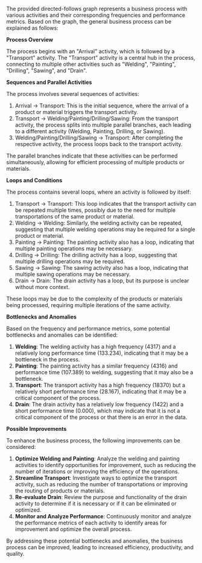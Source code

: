 The provided directed-follows graph represents a business process with various activities and their corresponding frequencies and performance metrics. Based on the graph, the general business process can be explained as follows:

**Process Overview**

The process begins with an "Arrival" activity, which is followed by a "Transport" activity. The "Transport" activity is a central hub in the process, connecting to multiple other activities such as "Welding", "Painting", "Drilling", "Sawing", and "Drain".

**Sequences and Parallel Activities**

The process involves several sequences of activities:

1. Arrival -> Transport: This is the initial sequence, where the arrival of a product or material triggers the transport activity.
2. Transport -> Welding/Painting/Drilling/Sawing: From the transport activity, the process splits into multiple parallel branches, each leading to a different activity (Welding, Painting, Drilling, or Sawing).
3. Welding/Painting/Drilling/Sawing -> Transport: After completing the respective activity, the process loops back to the transport activity.

The parallel branches indicate that these activities can be performed simultaneously, allowing for efficient processing of multiple products or materials.

**Loops and Conditions**

The process contains several loops, where an activity is followed by itself:

1. Transport -> Transport: This loop indicates that the transport activity can be repeated multiple times, possibly due to the need for multiple transportations of the same product or material.
2. Welding -> Welding: Similarly, the welding activity can be repeated, suggesting that multiple welding operations may be required for a single product or material.
3. Painting -> Painting: The painting activity also has a loop, indicating that multiple painting operations may be necessary.
4. Drilling -> Drilling: The drilling activity has a loop, suggesting that multiple drilling operations may be required.
5. Sawing -> Sawing: The sawing activity also has a loop, indicating that multiple sawing operations may be necessary.
6. Drain -> Drain: The drain activity has a loop, but its purpose is unclear without more context.

These loops may be due to the complexity of the products or materials being processed, requiring multiple iterations of the same activity.

**Bottlenecks and Anomalies**

Based on the frequency and performance metrics, some potential bottlenecks and anomalies can be identified:

1. **Welding**: The welding activity has a high frequency (4317) and a relatively long performance time (133.234), indicating that it may be a bottleneck in the process.
2. **Painting**: The painting activity has a similar frequency (4316) and performance time (107.389) to welding, suggesting that it may also be a bottleneck.
3. **Transport**: The transport activity has a high frequency (18370) but a relatively short performance time (28.167), indicating that it may be a critical component of the process.
4. **Drain**: The drain activity has a relatively low frequency (1422) and a short performance time (0.000), which may indicate that it is not a critical component of the process or that there is an error in the data.

**Possible Improvements**

To enhance the business process, the following improvements can be considered:

1. **Optimize Welding and Painting**: Analyze the welding and painting activities to identify opportunities for improvement, such as reducing the number of iterations or improving the efficiency of the operations.
2. **Streamline Transport**: Investigate ways to optimize the transport activity, such as reducing the number of transportations or improving the routing of products or materials.
3. **Re-evaluate Drain**: Review the purpose and functionality of the drain activity to determine if it is necessary or if it can be eliminated or optimized.
4. **Monitor and Analyze Performance**: Continuously monitor and analyze the performance metrics of each activity to identify areas for improvement and optimize the overall process.

By addressing these potential bottlenecks and anomalies, the business process can be improved, leading to increased efficiency, productivity, and quality.